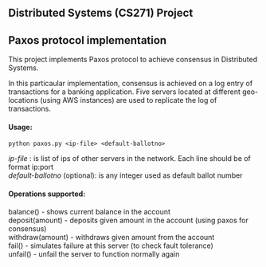 ## Distributed Systems (CS271) Project 
## Paxos protocol implementation

This project implements Paxos protocol to achieve consensus in Distributed Systems.

In this particaular implementation, consensus is achieved on a log entry of transactions for a banking application. Five servers located at different geo-locations (using AWS instances) are used to replicate the log of transactions.


#### Usage:
```
python paxos.py <ip-file> <default-ballotno>
```

_ip-file_ : is list of ips of other servers in the network. Each line should be of format ip:port  
_default-ballotno_ (optional): is any integer used as default ballot number


#### Operations supported:

balance() - shows current balance in the account  
deposit(amount) - deposits given amount in the account (using paxos for consensus)  
withdraw(amount) - withdraws given amount from the account  
fail() - simulates failure at this server (to check fault tolerance)  
unfail() - unfail the server to function normally again
